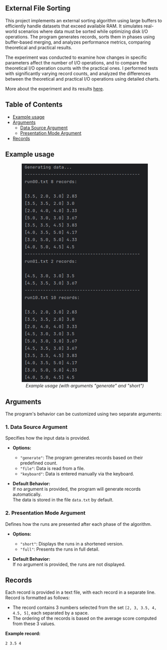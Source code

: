 ## External File Sorting
This project implements an external sorting algorithm using large buffers to efficiently handle datasets that exceed available RAM. 
It simulates real-world scenarios where data must be sorted while optimizing disk I/O operations. 
The program generates records, sorts them in phases using buffer-based merging, and analyzes performance metrics, comparing theoretical and practical results.

The experiment was conducted to examine how changes in specific parameters
affect the number of I/O operations, and to compare the theoretical I/O 
operation counts with the practical ones.
I performed tests with significantly varying record counts,
and analyzed the differences between the theoretical and practical I/O
operations using detailed charts.


More about the experiment and its results [here](report.pdf).

## Table of Contents

- [Example usage](#example-usage)
- [Arguments](#arguments)
  - [Data Source Argument](#1-data-source-argument)
  - [Presentation Mode Argument](#2-presentation-mode-argument)
- [Records](#records)

## Example usage

<div align="center">
  <img src="assets/example_usage.png" alt="External File Sorting Demo" width="400">
  <br>
  <em>Example usage (with arguments "generate" and "short")</em>
</div>

## Arguments

The program's behavior can be customized using two separate arguments:

### 1. Data Source Argument
Specifies how the input data is provided.
- **Options:**
    - `"generate"`: The program generates records based on their predefined count.
    - `"file"`: Data is read from a file.
    - `"keyboard"`: Data is entered manually via the keyboard.


- **Default Behavior:**  
  If no argument is provided, the program will generate records automatically.  
  The data is stored in the file `data.txt` by default.

### 2. Presentation Mode Argument
 Defines how the runs are presented after each phase of the algorithm.
- **Options:**
    - `"short"`: Displays the runs in a shortened version.
    - `"full"`: Presents the runs in full detail.


- **Default Behavior:**  
  If no argument is provided, the runs are not displayed.


## Records

Each record is provided in a text file, with each record in a separate line. Record is formatted as follows:

- The record contains 3 numbers selected from the set `[2, 3, 3.5, 4, 4.5, 5]`, each separated by a space.
- The ordering of the records is based on the average score computed from these 3 values.

**Example record:**
```md
2 3.5 4
```
